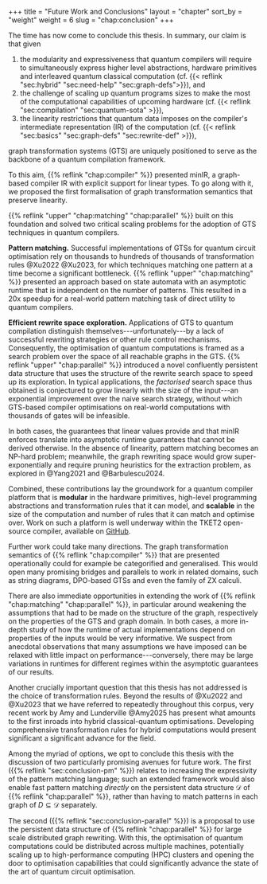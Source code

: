 +++
title = "Future Work and Conclusions"
layout = "chapter"
sort_by = "weight"
weight = 6
slug = "chap:conclusion"
+++

The time has now come to conclude this thesis. In summary, our claim is that
given

1. the modularity and expressiveness that quantum compilers will require to
   simultaneously express higher level abstractions, hardware primitives and
   interleaved quantum classical computation (cf.
   {{< reflink "sec:hybrid" "sec:need-help" "sec:graph-defs">}}), and
2. the challenge of scaling up quantum programs sizes to make the most of the
   computational capabilities of upcoming hardware (cf.
   {{< reflink "sec:compilation" "sec:quantum-sota" >}}),
3. the linearity restrictions that quantum data imposes on the compiler's
   intermediate representation (IR) of the computation (cf.
   {{< reflink "sec:basics" "sec:graph-defs" "sec:rewrite-def" >}}),

graph transformation systems (GTS) are uniquely positioned to serve as the
backbone of a quantum compilation framework.

To this aim, {{% reflink "chap:compiler" %}} presented minIR, a graph-based
compiler IR with explicit support for linear types. To go along with it, we
proposed the first formalisation of graph transformation semantics that preserve
linearity.

{{% reflink "upper" "chap:matching" "chap:parallel" %}} built on this foundation
and solved two critical scaling problems for the adoption of GTS techniques in
quantum compilers.

**Pattern matching.** Successful implementations of GTSs for quantum circuit
optimisation rely on thousands to hundreds of thousands of transformation rules
@Xu2022 @Xu2023, for which techniques matching one pattern at a time become a
significant bottleneck. {{% reflink "upper" "chap:matching" %}} presented an
approach based on state automata with an asymptotic runtime that is independent
on the number of patterns. This resulted in a 20x speedup for a real-world
pattern matching task of direct utility to quantum compilers.

**Efficient rewrite space exploration.** Applications of GTS to quantum
compilation distinguish themselves---unfortunately---by a lack of successful
rewriting strategies or other rule control mechanisms. Consequently, the
optimisation of quantum computations is framed as a search problem over the
space of all reachable graphs in the GTS.
{{% reflink "upper" "chap:parallel" %}} introduced a novel confluently
persistent data structure that uses the structure of the rewrite search space to
speed up its exploration. In typical applications, the _factorised_ search space
thus obtained is conjectured to grow linearly with the size of the input---an
exponential improvement over the naive search strategy, without which GTS-based
compiler optimisations on real-world computations with thousands of gates will
be infeasible.

In both cases, the guarantees that linear values provide and that minIR enforces
translate into asymptotic runtime guarantees that cannot be derived otherwise.
In the absence of linearity, pattern matching becomes an NP-hard problem;
meanwhile, the graph rewriting space would grow super-exponentially and require
pruning heuristics for the extraction problem, as explored in @Yang2021 and
@Barbulescu2024.

Combined, these contributions lay the groundwork for a quantum compiler platform
that is **modular** in the hardware primitives, high-level programming
abstractions and transformation rules that it can model, and **scalable** in the
size of the computation and number of rules that it can match and optimise over.
Work on such a platform is well underway within the TKET2 open-source compiler,
available on [GitHub](https://github.com/CQCL/tket2).

Further work could take many directions. The graph transformation semantics of
{{% reflink "chap:compiler" %}} that are presented operationally could for
example be categorified and generalised. This would open many promising bridges
and parallels to work in related domains, such as string diagrams, DPO-based
GTSs and even the family of ZX calculi.

There are also immediate opportunities in extending the work of
{{% reflink "chap:matching" "chap:parallel" %}}, in particular around weakening
the assumptions that had to be made on the structure of the graph, respectively
on the properties of the GTS and graph domain. In both cases, a more in-depth
study of how the runtime of actual implementations depend on properties of the
inputs would be very informative. We suspect from anecdotal observations that
many assumptions we have imposed can be relaxed with little impact on
performance---conversely, there may be large variations in runtimes for different
regimes within the asymptotic guarantees of our results.

Another crucially important question that this thesis has not addressed is the
choice of transformation rules. Beyond the results of @Xu2022 and @Xu2023 that
we have referred to repeatedly throughout this corpus, very recent work by Amy
and Lunderville @Amy2025 has present what amounts to the first inroads into
hybrid classical-quantum optimisations. Developing comprehensive transformation
rules for hybrid computations would present significant a significant advance
for the field.

Among the myriad of options, we opt to conclude this thesis with the discussion
of two particularly promising avenues for future work. The first
({{% reflink "sec:conclusion-pm" %}}) relates to increasing the expressivity of
the pattern matching language; such an extended framework would also enable fast
pattern matching _directly_ on the persistent data structure $\mathcal{D}$ of
{{% reflink "chap:parallel" %}}, rather than having to match patterns in each
graph of $D \subseteq \mathcal{D}$ separately.

The second ({{% reflink "sec:conclusion-parallel" %}}) is a proposal to use the
persistent data structure of {{% reflink "chap:parallel" %}} for large scale
distributed graph rewriting. With this, the optimisation of quantum computations
could be distributed across multiple machines, potentially scaling up to
high-performance computing (HPC) clusters and opening the door to optimisation
capabilities that could significantly advance the state of the art of quantum
circuit optimisation.
